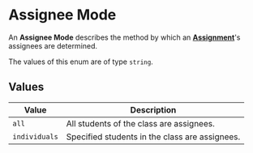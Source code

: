 # Assignee Mode
An **Assignee Mode** describes the method by which an **[Assignment](../assignment)**'s assignees are determined.

The values of this enum are of type `string`.

## Values
| Value         | Description                                    |
|---------------|------------------------------------------------|
| `all`         | All students of the class are assignees.       |
| `individuals` | Specified students in the class are assignees. |

